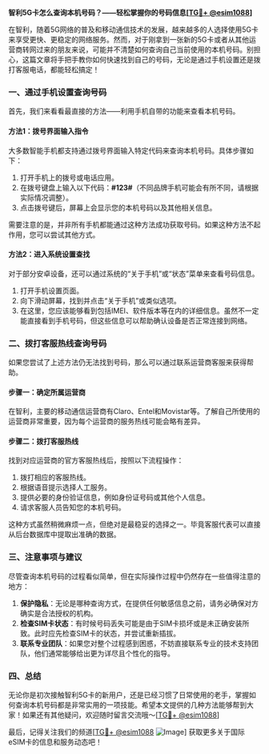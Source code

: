 **智利5G卡怎么查询本机号码？——轻松掌握你的号码信息[[TG💪+ @esim1088](https://t.me/s/esim1088)]**

在智利，随着5G网络的普及和移动通信技术的发展，越来越多的人选择使用5G卡来享受更快、更稳定的网络服务。然而，对于刚拿到一张新的5G卡或者从其他运营商转网过来的朋友来说，可能并不清楚如何查询自己当前使用的本机号码。别担心，这篇文章将手把手教你如何快速找到自己的号码，无论是通过手机设置还是拨打客服电话，都能轻松搞定！

### 一、通过手机设置查询号码

首先，我们来看看最直接的方法——利用手机自带的功能来查看本机号码。

#### 方法1：拨号界面输入指令

大多数智能手机都支持通过拨号界面输入特定代码来查询本机号码。具体步骤如下：

1. 打开手机上的拨号或电话应用。
2. 在拨号键盘上输入以下代码：**#123#**（不同品牌手机可能会有所不同，请根据实际情况调整）。
3. 点击拨号键后，屏幕上会显示您的本机号码以及其他相关信息。

需要注意的是，并非所有手机都能通过这种方法成功获取号码。如果这种方法不起作用，您可以尝试其他方式。

#### 方法2：进入系统设置查找

对于部分安卓设备，还可以通过系统的“关于手机”或“状态”菜单来查看号码信息。

1. 打开手机设置页面。
2. 向下滑动屏幕，找到并点击“关于手机”或类似选项。
3. 在这里，您应该能够看到包括IMEI、软件版本等在内的详细信息。虽然不一定能直接看到手机号码，但这些信息可以帮助确认设备是否正常连接到网络。

### 二、拨打客服热线查询号码

如果您尝试了上述方法仍无法找到号码，那么可以通过联系运营商客服来获得帮助。

#### 步骤一：确定所属运营商

在智利，主要的移动通信运营商有Claro、Entel和Movistar等。了解自己所使用的运营商非常重要，因为每个运营商的服务热线可能会略有差异。

#### 步骤二：拨打客服热线

找到对应运营商的官方客服热线后，按照以下流程操作：

1. 拨打相应的客服热线。
2. 根据语音提示选择人工服务。
3. 提供必要的身份验证信息，例如身份证号码或其他个人信息。
4. 请求客服人员告知您的本机号码。

这种方式虽然稍微麻烦一点，但绝对是最稳妥的选择之一。毕竟客服代表可以直接从后台数据库中提取出准确的数据。

### 三、注意事项与建议

尽管查询本机号码的过程看似简单，但在实际操作过程中仍然存在一些值得注意的地方：

1. **保护隐私**：无论是哪种查询方式，在提供任何敏感信息之前，请务必确保对方确实是合法授权的机构。
2. **检查SIM卡状态**：有时候号码丢失可能是由于SIM卡损坏或是未正确安装所致。此时应先检查SIM卡的状态，并尝试重新插拔。
3. **联系专业团队**：如果您对整个过程感到困惑，不妨直接联系专业的技术支持团队，他们通常能够给出更为详尽且个性化的指导。

### 四、总结

无论你是初次接触智利5G卡的新用户，还是已经习惯了日常使用的老手，掌握如何查询本机号码都是非常实用的一项技能。希望本文提供的几种方法能够帮到大家！如果还有其他疑问，欢迎随时留言交流哦～[[TG💪+ @esim1088](https://t.me/s/esim1088)]

最后，记得关注我们的频道[[TG💪+ @esim1088](https://t.me/s/esim1088) ![Image](https://i.postimg.cc/4NQfJmqS/Snipaste-2025-05-13-00-14-12.png)] 获取更多关于国际eSIM卡的信息和服务动态吧！